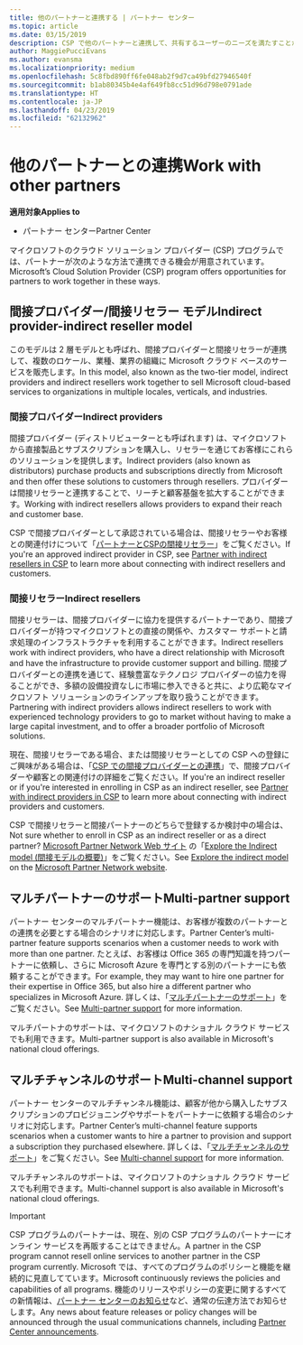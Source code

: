 ```yaml
---
title: 他のパートナーと連携する | パートナー センター
ms.topic: article
ms.date: 03/15/2019
description: CSP で他のパートナーと連携して、共有するユーザーのニーズを満たすことができます。
author: MaggiePucciEvans
ms.author: evansma
ms.localizationpriority: medium
ms.openlocfilehash: 5c8fbd890ff6fe048ab2f9d7ca49bfd27946540f
ms.sourcegitcommit: b1ab80345b4e4af649fb8cc51d96d798e0791ade
ms.translationtype: HT
ms.contentlocale: ja-JP
ms.lasthandoff: 04/23/2019
ms.locfileid: "62132962"
---
```

# <a name="work-with-other-partners"></a><span data-ttu-id="0db3b-103">他のパートナーとの連携</span><span class="sxs-lookup"><span data-stu-id="0db3b-103">Work with other partners</span></span>

<span data-ttu-id="0db3b-104">**適用対象**</span><span class="sxs-lookup"><span data-stu-id="0db3b-104">**Applies to**</span></span>

-  <span data-ttu-id="0db3b-105">パートナー センター</span><span class="sxs-lookup"><span data-stu-id="0db3b-105">Partner Center</span></span>

<span data-ttu-id="0db3b-106">マイクロソフトのクラウド ソリューション プロバイダー (CSP) プログラムでは、パートナーが次のような方法で連携できる機会が用意されています。</span><span class="sxs-lookup"><span data-stu-id="0db3b-106">Microsoft’s Cloud Solution Provider (CSP) program offers opportunities for partners to work together in these ways.</span></span>

## <a name="indirect-provider-indirect-reseller-model"></a><span data-ttu-id="0db3b-107">間接プロバイダー/間接リセラー モデル</span><span class="sxs-lookup"><span data-stu-id="0db3b-107">Indirect provider-indirect reseller model</span></span>

<span data-ttu-id="0db3b-108">このモデルは 2 層モデルとも呼ばれ、間接プロバイダーと間接リセラーが連携して、複数のロケール、業種、業界の組織に Microsoft クラウド ベースのサービスを販売します。</span><span class="sxs-lookup"><span data-stu-id="0db3b-108">In this model, also known as the two-tier model, indirect providers and indirect resellers work together to sell Microsoft cloud-based services to organizations in multiple locales, verticals, and industries.</span></span> 

### <a name="indirect-providers"></a><span data-ttu-id="0db3b-109">間接プロバイダー</span><span class="sxs-lookup"><span data-stu-id="0db3b-109">Indirect providers</span></span>

<span data-ttu-id="0db3b-110">間接プロバイダー (ディストリビューターとも呼ばれます) は、マイクロソフトから直接製品とサブスクリプションを購入し、リセラーを通じてお客様にこれらのソリューションを提供します。</span><span class="sxs-lookup"><span data-stu-id="0db3b-110">Indirect providers (also known as distributors) purchase products and subscriptions directly from Microsoft and then offer these solutions to customers through resellers.</span></span> <span data-ttu-id="0db3b-111">プロバイダーは間接リセラーと連携することで、リーチと顧客基盤を拡大することができます。</span><span class="sxs-lookup"><span data-stu-id="0db3b-111">Working with indirect resellers allows providers to expand their reach and customer base.</span></span> 

<span data-ttu-id="0db3b-112">CSP で間接プロバイダーとして承認されている場合は、間接リセラーやお客様との関連付けについて「[パートナーとCSPの間接リセラー](indirect-provider-tasks-in-partner-center.md)」をご覧ください。</span><span class="sxs-lookup"><span data-stu-id="0db3b-112">If you're an approved indirect provider in CSP, see [Partner with indirect resellers in CSP](indirect-provider-tasks-in-partner-center.md) to learn more about connecting with indirect resellers and customers.</span></span> 

### <a name="indirect-resellers"></a><span data-ttu-id="0db3b-113">間接リセラー</span><span class="sxs-lookup"><span data-stu-id="0db3b-113">Indirect resellers</span></span> 

<span data-ttu-id="0db3b-114">間接リセラーは、間接プロバイダーに協力を提供するパートナーであり、間接プロバイダーが持つマイクロソフトとの直接の関係や、カスタマー サポートと請求処理のインフラストラクチャを利用することができます。</span><span class="sxs-lookup"><span data-stu-id="0db3b-114">Indirect resellers work with indirect providers, who have a direct relationship with Microsoft and have the infrastructure to provide customer support and billing.</span></span> <span data-ttu-id="0db3b-115">間接プロバイダーとの連携を通じて、経験豊富なテクノロジ プロバイダーの協力を得ることができ、多額の設備投資なしに市場に参入できると共に、より広範なマイクロソフト ソリューションのラインアップを取り扱うことができます。</span><span class="sxs-lookup"><span data-stu-id="0db3b-115">Partnering with indirect providers allows indirect resellers to work with experienced technology providers to go to market without having to make a large capital investment, and to offer a broader portfolio of Microsoft solutions.</span></span> 

<span data-ttu-id="0db3b-116">現在、間接リセラーである場合、または間接リセラーとしての CSP への登録にご興味がある場合は、「[CSP での間接プロバイダーとの連携](indirect-reseller-tasks-in-partner-center.md)」で、間接プロバイダーや顧客との関連付けの詳細をご覧ください。</span><span class="sxs-lookup"><span data-stu-id="0db3b-116">If you're an indirect reseller or if you're interested in enrolling in CSP as an indirect reseller, see [Partner with indirect providers in CSP](indirect-reseller-tasks-in-partner-center.md) to learn more about connecting with indirect providers and customers.</span></span>

<span data-ttu-id="0db3b-117">CSP で間接リセラーと間接パートナーのどちらで登録するか検討中の場合は、</span><span class="sxs-lookup"><span data-stu-id="0db3b-117">Not sure whether to enroll in CSP as an indirect reseller or as a direct partner?</span></span> <span data-ttu-id="0db3b-118">[Microsoft Partner Network Web サイト](https://partner.microsoft.com) の「[Explore the Indirect model (間接モデルの概要)](https://partner.microsoft.com/cloud-solution-provider/indirect)」をご覧ください。</span><span class="sxs-lookup"><span data-stu-id="0db3b-118">See [Explore the indirect model](https://partner.microsoft.com/cloud-solution-provider/indirect) on the [Microsoft Partner Network website](https://partner.microsoft.com).</span></span>   

## <a name="multi-partner-support"></a><span data-ttu-id="0db3b-119">マルチパートナーのサポート</span><span class="sxs-lookup"><span data-stu-id="0db3b-119">Multi-partner support</span></span>

<span data-ttu-id="0db3b-120">パートナー センターのマルチパートナー機能は、お客様が複数のパートナーとの連携を必要とする場合のシナリオに対応します。</span><span class="sxs-lookup"><span data-stu-id="0db3b-120">Partner Center’s multi-partner feature supports scenarios when a customer needs to work with more than one partner.</span></span> <span data-ttu-id="0db3b-121">たとえば、お客様は Office 365 の専門知識を持つパートナーに依頼し、さらに Microsoft Azure を専門とする別のパートナーにも依頼することができます。</span><span class="sxs-lookup"><span data-stu-id="0db3b-121">For example, they may want to hire one partner for their expertise in Office 365, but also hire a different partner who specializes in Microsoft Azure.</span></span> <span data-ttu-id="0db3b-122">詳しくは、「[マルチパートナーのサポート](multipartner.md)」をご覧ください。</span><span class="sxs-lookup"><span data-stu-id="0db3b-122">See [Multi-partner support](multipartner.md) for more information.</span></span>

<span data-ttu-id="0db3b-123">マルチパートナのサポートは、マイクロソフトのナショナル クラウド サービスでも利用できます。</span><span class="sxs-lookup"><span data-stu-id="0db3b-123">Multi-partner support is also available in Microsoft's national cloud offerings.</span></span> 

## <a name="multi-channel-support"></a><span data-ttu-id="0db3b-124">マルチチャンネルのサポート</span><span class="sxs-lookup"><span data-stu-id="0db3b-124">Multi-channel support</span></span>

<span data-ttu-id="0db3b-125">パートナー センターのマルチチャンネル機能は、顧客が他から購入したサブスクリプションのプロビジョニングやサポートをパートナーに依頼する場合のシナリオに対応します。</span><span class="sxs-lookup"><span data-stu-id="0db3b-125">Partner Center’s multi-channel feature supports scenarios when a customer wants to hire a partner to provision and support a subscription they purchased elsewhere.</span></span> <span data-ttu-id="0db3b-126">詳しくは、「[マルチチャンネルのサポート](multichannel.md)」をご覧ください。</span><span class="sxs-lookup"><span data-stu-id="0db3b-126">See [Multi-channel support](multichannel.md) for more information.</span></span>

<span data-ttu-id="0db3b-127">マルチチャンネルのサポートは、マイクロソフトのナショナル クラウド サービスでも利用できます。</span><span class="sxs-lookup"><span data-stu-id="0db3b-127">Multi-channel support is also available in Microsoft's national cloud offerings.</span></span>

> [!IMPORTANT]  
> <span data-ttu-id="0db3b-128">CSP プログラムのパートナーは、現在、別の CSP プログラムのパートナーにオンライン サービスを再販することはできません。</span><span class="sxs-lookup"><span data-stu-id="0db3b-128">A partner in the CSP program cannot resell online services to another partner in the CSP program currently.</span></span> <span data-ttu-id="0db3b-129">Microsoft では、すべてのプログラムのポリシーと機能を継続的に見直してています。</span><span class="sxs-lookup"><span data-stu-id="0db3b-129">Microsoft continuously reviews the policies and capabilities of all programs.</span></span> <span data-ttu-id="0db3b-130">機能のリリースやポリシーの変更に関するすべての新情報は、[パートナー センターのお知らせ](https://partner.microsoft.com/en-us/pcv/announcements)など、通常の伝達方法でお知らせします。</span><span class="sxs-lookup"><span data-stu-id="0db3b-130">Any news about feature releases or policy changes will be announced through the usual communications channels, including [Partner Center announcements](https://partner.microsoft.com/en-us/pcv/announcements).</span></span>